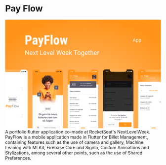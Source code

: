 # Pay Flow
![alt text](https://github.com/Tarlison/payflow_flutterapp/blob/main/.github/capa.png)
A portfolio flutter application co-made at RocketSeat's NextLevelWeek.
PayFlow is a mobile application made in Flutter for Billet Management, containing features such as the use of camera and gallery, Machine Leaning with MLKit, Firebase Core and SignIn, Custom Animations and Stylizations, among several other points, such as the use of Shared Preferences.
